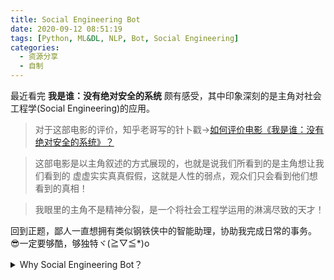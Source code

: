 ```yaml
---
title: Social Engineering Bot
date: 2020-09-12 08:51:19
tags: [Python, ML&DL, NLP, Bot, Social Engineering]
categories:
  - 资源分享
  - 自制
---
```

最近看完 **我是谁：没有绝对安全的系统** 颇有感受，其中印象深刻的是主角对社会工程学(Social Engineering)的应用。

>对于这部电影的评价，知乎老哥写的针卜戳->[如何评价电影《我是谁：没有绝对安全的系统》？](https://www.zhihu.com/question/30102918/answer/1091114708)

>这部电影是以主角叙述的方式展现的，也就是说我们所看到的是主角想让我们看到的
>虚虚实实真真假假，这就是人性的弱点，观众们只会看到他们想看到的真相！

>我眼里的主角不是精神分裂，是一个将社会工程学运用的淋漓尽致的天才！

回到正题，鄙人一直想拥有类似钢铁侠中的智能助理，协助我完成日常的事务。
😎一定要够酷，够独特ヾ(≧▽≦*)o

<details><summary>Why Social Engineering Bot？</summary>

此外，要掌握更多信息，需要更多渠道。
只有了解人，才能做出了解人的Bot，敬请期待！

</details>

<!--more-->

